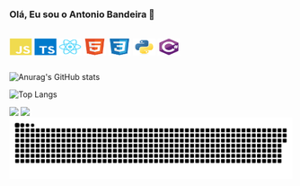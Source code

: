 ### Olá, Eu sou o Antonio Bandeira 👋

<div style="display: inline_block"><br>
  <img align="center" alt="Rafa-Js" height="30" width="40" src="https://raw.githubusercontent.com/devicons/devicon/master/icons/javascript/javascript-plain.svg">
  <img align="center" alt="Rafa-Ts" height="30" width="40" src="https://raw.githubusercontent.com/devicons/devicon/master/icons/typescript/typescript-plain.svg">
  <img align="center" alt="Rafa-React" height="30" width="40" src="https://raw.githubusercontent.com/devicons/devicon/master/icons/react/react-original.svg">
  <img align="center" alt="Rafa-HTML" height="30" width="40" src="https://raw.githubusercontent.com/devicons/devicon/master/icons/html5/html5-original.svg">
  <img align="center" alt="Rafa-CSS" height="30" width="40" src="https://raw.githubusercontent.com/devicons/devicon/master/icons/css3/css3-original.svg">
  <img align="center" alt="Rafa-Python" height="30" width="40" src="https://raw.githubusercontent.com/devicons/devicon/master/icons/python/python-original.svg">
  <img align="center" alt="Rafa-Csharp" height="30" width="40" src="https://raw.githubusercontent.com/devicons/devicon/master/icons/csharp/csharp-original.svg">
</div>

##

![Anurag's GitHub stats](https://github-readme-stats.vercel.app/api?username=antonioviniciusvb&show_icons=true&theme=tokyonight)

![Top Langs](https://github-readme-stats.vercel.app/api/top-langs/?username=antonioviniciusvb&hide_progress=no&theme=tokyonight)


<div>
    <a href="https://www.linkedin.com/in/antoniovvbandeira" target="_blank"><img src="https://img.shields.io/badge/-LinkedIn-%230077B5?style=for-the-badge&logo=linkedin&logoColor=white" target="_blank"></a>
  <a href = "mailto:antonioviniciusvb@gmail.com"><img src="https://img.shields.io/badge/-Email-%23333?style=for-the-badge&logo=gmail&logoColor=white" target="_blank"></a>
</div>

<picture>
  <source media="(prefers-color-scheme: dark)" srcset="https://raw.githubusercontent.com/antonioviniciusvb/antonioviniciusvb/output/github-contribution-grid-snake-dark.svg">
  <source media="(prefers-color-scheme: light)" srcset="https://raw.githubusercontent.com/antonioviniciusvb/antonioviniciusvb/output/github-contribution-grid-snake.svg">
  <img alt="github contribution grid snake animation" src="https://raw.githubusercontent.com/antonioviniciusvb/antonioviniciusvb/output/github-contribution-grid-snake.svg">
</picture>


<!--
**antonioviniciusvb/antonioviniciusvb** is a ✨ _special_ ✨ repository because its `README.md` (this file) appears on your GitHub profile.

Here are some ideas to get you started:

- 🔭 Desenvolvedor Full Stack em Java e C#
- 🌱 Estudando java

-->
